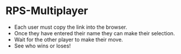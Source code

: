 # RPS-Multiplayer

- Each user must copy the link into the browser.
- Once they have entered their name they can make their selection.
- Wait for the other player to make their move.
- See who wins or loses!


